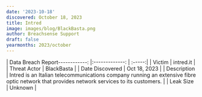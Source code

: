 ```yaml
---
date: '2023-10-18'
discovered: October 18, 2023
title: Intred
image: images/blog/BlackBasta.png
author: Breachsense Support
draft: false
yearmonths: 2023/october
---
```


| Data Breach Report------------:     |:-------------:    | :-----:|
| Victim      | intred.it      | 
| Threat Actor      | BlackBasta      | 
| Date Discovered      | Oct 18, 2023      | 
| Description      | Intred is an Italian telecommunications company running an extensive fibre optic network that provides network services to its customers.      | 
| Leak Size      | Unknown      | 


